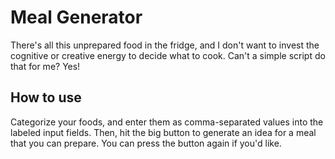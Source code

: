 # Meal Generator

There's all this unprepared food in the fridge, and I don't want to invest the cognitive or creative energy to decide what to cook. Can't a simple script do that for me? Yes!

## How to use

Categorize your foods, and enter them as comma-separated values into the labeled input fields. Then, hit the big button to generate an idea for a meal that you can prepare. You can press the button again if you'd like.
